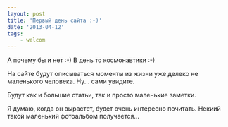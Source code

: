 ```yaml
---
layout: post
title: 'Первый день сайта :-)'
date: '2013-04-12'
tags:
	- welcom
---
```


А почему бы и нет :-) В день то космонавтики :-)
<!-- Read more -->

На сайте будут описываться моменты из жизни уже делеко не маленького человека. Ну... сами увидите.

Будут как и большие статьи, так и просто маленькие заметки.

Я думаю, когда он вырастет, будет очень интересно почитать. Некиий такой маленький фотоальбом получается...